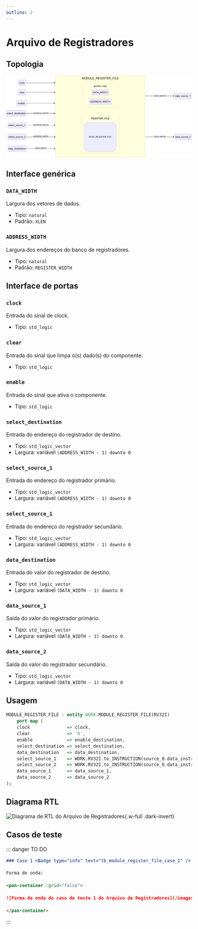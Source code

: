 ```yaml
---
outline: 2
---
```


# Arquivo de Registradores

## Topologia

![alt text](/public/images/reference/report_components/module_register_file.drawio.svg)

## Interface genérica

### `DATA_WIDTH` <Badge type="neutral" text="GENERIC" />

Largura dos vetores de dados.

- Tipo: `natural`
- Padrão: `XLEN`

### `ADDRESS_WIDTH` <Badge type="neutral" text="GENERIC" />

Largura dos endereços do banco de registradores.

- Tipo: `natural`
- Padrão: `REGISTER_WIDTH`

## Interface de portas

### `clock` <Badge type="success" text="INPUT" />

Entrada do sinal de clock.

- Tipo: `std_logic`

### `clear` <Badge type="success" text="INPUT" />

Entrada do sinal que limpa o(s) dado(s) do componente.

- Tipo: `std_logic`

### `enable` <Badge type="success" text="INPUT" />

Entrada do sinal que ativa o componente.

- Tipo: `std_logic`

### `select_destination` <Badge type="success" text="INPUT" />

Entrada do endereço do registrador de destino.

- Tipo: `std_logic_vector`
- Largura: variável `(ADDRESS_WIDTH - 1) downto 0`

### `select_source_1` <Badge type="success" text="INPUT" />

Entrada do endereço do registrador primário.

- Tipo: `std_logic_vector`
- Largura: variável `(ADDRESS_WIDTH - 1) downto 0`

### `select_source_1` <Badge type="success" text="INPUT" />

Entrada do endereço do registrador secundário.

- Tipo: `std_logic_vector`
- Largura: variável `(ADDRESS_WIDTH - 1) downto 0`

### `data_destination` <Badge type="success" text="INPUT" />

Entrada do valor do registrador de destino.

- Tipo: `std_logic_vector`
- Largura: variável `(DATA_WIDTH - 1) downto 0`

### `data_source_1` <Badge type="danger" text="OUTPUT" />

Saída do valor do registrador primário.

- Tipo: `std_logic_vector`
- Largura: variável `(DATA_WIDTH - 1) downto 0`

### `data_source_2` <Badge type="danger" text="OUTPUT" />

Saída do valor do registrador secundário.

- Tipo: `std_logic_vector`
- Largura: variável `(DATA_WIDTH - 1) downto 0`

## Usagem

```vhdl
MODULE_REGISTER_FILE : entity WORK.MODULE_REGISTER_FILE(RV32I)
    port map (
    clock              => clock,
    clear              => '0',
    enable             => enable_destination,
    select_destination => select_destination,
    data_destination   => data_destination,
    select_source_1    => WORK.RV32I.to_INSTRUCTION(source_0.data_instruction).select_source_1,
    select_source_2    => WORK.RV32I.to_INSTRUCTION(source_0.data_instruction).select_source_2,
    data_source_1      => data_source_1,
    data_source_2      => data_source_2
);
```

## Diagrama RTL

<pan-container>

![Diagrama de RTL do Arquivo de Registradores](/images/reference/entities/module_register_file_netlist.svg){.w-full .dark-invert}

</pan-container>

## Casos de teste

::: danger TO DO

```md
### Caso 1 <Badge type="info" text="tb_module_register_file_case_1" />

Forma de onda:

<pan-container :grid="false">

![Forma de onda do caso de teste 1 do Arquivo de Registradores](/images/reference/entities/tb_module_register_file_case_1.svg){.w-full .dark-invert}

</pan-container>

```

:::
